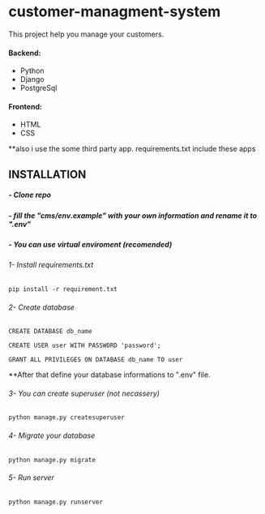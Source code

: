 # customer-managment-system

This project help you manage your customers.

#### Backend:
* Python
* Django
* PostgreSql
    
#### Frontend:
* HTML
* CSS

**also i use the some third party app. requirements.txt include these apps

## INSTALLATION
##### - Clone repo

##### - fill the "cms/env.example" with your own information and rename it to ".env"

##### - You can use virtual enviroment (recomended)

###### 1- Install requirements.txt
  ```
  pip install -r requirement.txt
  ```
###### 2- Create database
  ```
  CREATE DATABASE db_name

  CREATE USER user WITH PASSWORD 'password';

  GRANT ALL PRIVILEGES ON DATABASE db_name TO user
  ```
  **After that define your database informations to ".env" file.

###### 3- You can create superuser (not necassery)
  ```
  python manage.py createsuperuser 
  ```
###### 4- Migrate your database
  ```
  python manage.py migrate
  ```
###### 5- Run server 
  ```
  python manage.py runserver 
  ```
